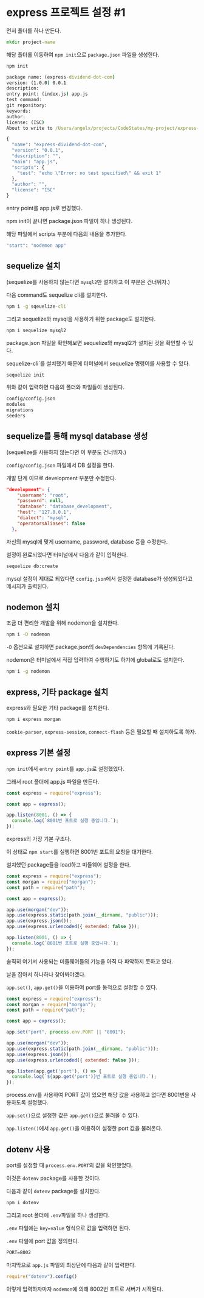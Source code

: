# express 프로젝트 설정 #1

먼저 폴더를 하나 만든다.

```cmd
mkdir project-name
```

해당 폴더롤 이동하여 `npm init`으로 `package.json` 파일을 생성한다.

```cmd
npm init

package name: (express-dividend-dot-com)
version: (1.0.0) 0.0.1
description:
entry point: (index.js) app.js
test command:
git repository:
keywords:
author:
license: (ISC)
About to write to /Users/angelx/projects/CodeStates/my-project/express-dividend-dot-com/package.json:

{
  "name": "express-dividend-dot-com",
  "version": "0.0.1",
  "description": "",
  "main": "app.js",
  "scripts": {
    "test": "echo \"Error: no test specified\" && exit 1"
  },
  "author": "",
  "license": "ISC"
}
```

entry point를 app.js로 변경했다.

npm init이 끝나면 package.json 파일이 하나 생성된다.

해당 파일에서 scripts 부분에 다음의 내용을 추가한다.

```cmd
"start": "nodemon app"
```

## sequelize 설치

(sequelize를 사용하지 않는다면 `mysql2`만 설치하고 이 부분은 건너뛰자.)

다음 command도 sequelize cli를 설치한다.

```cmd
npm i -g sqeuelize-cli
```

그리고 sequelize와 mysql을 사용하기 위한 package도 설치한다.

```cmd
npm i sequelize mysql2
```

package.json 파일을 확인해보면 sequelize와 mysql2가 설치된 것을 확인할 수 있다.

sequelize-cli`를 설치했기 때문에 터미널에서 sequelize 명령어를 사용할 수 있다.

```cmd
sequelize init
```

위와 같이 입력하면 다음의 폴더와 파일들이 생성된다.

```cmd
config/config.json
modules
migrations
seeders
```

## sequelize를 통해 mysql database 생성

(sequelize를 사용하지 않는다면 이 부분도 건너뛰자.)

`config/config.json` 파일에서 DB 설정을 한다.

개발 단계 이므로 development ​부분만 수정한다.

```json
"development": {
    "username": "root",
    "password": null,
    "database": "database_development",
    "host": "127.0.0.1",
    "dialect": "mysql",
    "operatorsAliases": false
  },
```

자신의 mysql에 맞게 username, password, database 등을 수정한다.

설정이 완료되었다면 터미널에서 다음과 같이 입력한다.

```cmd
sequelize db:create
```

mysql 설정이 제대로 되었다면 `config.json`에서 설정한 database가 생성되었다고 메시지가 출력된다.

## nodemon 설치

조금 더 편리한 개발을 위해 nodemon을 설치한다.

```cmd
npm i -D nodemon
```

`-D` 옵션으로 설치하면 package.json의 `devDependencies` 항목에 기록된다.

nodemon은 터미널에서 직접 입력하여 수행하기도 하기에 global로도 설치한다.

```cmd
npm i -g nodemon
```

## express, 기타 package 설치

express와 필요한 기타 package를 설치한다.

```cmd
npm i express morgan
```

`cookie-parser`, `express-session`, `connect-flash` 등은 필요할 때 설치하도록 하자.

## express 기본 설정

`npm init`에서 `entry point`를 `app.js`로 설정했었다.

그래서 root 폴더에 app.js 파일을 만든다.

```js
const express = require("express");

const app = express();

app.listen(8001, () => {
  console.log(`8001번 포트로 실행 중입니다.`);
});
```

express의 가장 기본 구조다.

이 상태로 `npm start`를 실행하면 8001번 포트의 요청을 대기한다.

설치했던 package들을 load하고 미들웨어 설정을 한다.

```js
const express = require("express");
const morgan = require("morgan");
const path = require("path");

const app = express();

app.use(morgan("dev"));
app.use(express.static(path.join(__dirname, "public")));
app.use(express.json());
app.use(express.urlencoded({ extended: false }));

app.listen(8001, () => {
  console.log(`8001번 포트로 실행 중입니다.`);
});
```

솔직히 여기서 사용되는 미들웨어들의 기능을 아직 다 파악하지 못하고 있다.

날을 잡아서 하나하나 찾아봐야겠다.

`app.set()`, `app.get()`을 이용하여 port를 동적으로 설정할 수 있다.

```js
const express = require("express");
const morgan = require("morgan");
const path = require("path");

const app = express();

app.set("port", process.env.PORT || "8001");

app.use(morgan("dev"));
app.use(express.static(path.join(__dirname, "public")));
app.use(express.json());
app.use(express.urlencoded({ extended: false }));

app.listen(app.get('port'), () => {
  console.log(`${app.get('port')}번 포트로 실행 중입니다.`);
});
```

process.env를 사용하여 PORT 값이 있으면 해당 값을 사용하고 없다면 8001번을 사용하도록 설정했다.

`app.set()`으로 설정한 값은 `app.get()`으로 불러올 수 있다.

`app.listen()`에서 `app.get()`을 이용하여 설정한 port 값을 불러온다.

## dotenv 사용

port를 설정할 때 `process.env.PORT`의 값을 확인했었다.

이것은 `dotenv` package를 사용한 것이다.

다음과 같이 `dotenv` package를 설치한다.

```cmd
npm i dotenv
```

그리고 root 폴더에 `.env`파일을 하나 생성한다.

`.env` 파일에는 `key=value` 형식으로 값을 입력하면 된다.

`.env` 파일에 port 값을 정의한다.

```cmd
PORT=8002
```

마지막으로 `app.js` 파일의 최상단에 다음과 같이 입력한다.

```js
require("dotenv").config()
```

이렇게 입력하자마자 `nodemon`에 의해 8002번 포트로 서버가 시작된다.
